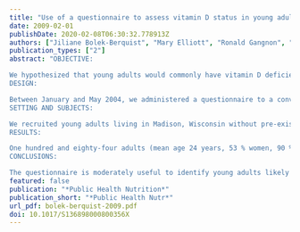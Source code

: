 ```yaml
---
title: "Use of a questionnaire to assess vitamin D status in young adults"
date: 2009-02-01
publishDate: 2020-02-08T06:30:32.778913Z
authors: ["Jiliane Bolek-Berquist", "Mary Elliott", "Ronald Gangnon", "Dessa Gemar", "Jean Engelke", "Susan Lawrence", "Karen Hansen"]
publication_types: ["2"]
abstract: "OBJECTIVE:

We hypothesized that young adults would commonly have vitamin D deficiency and that a questionnaire could help identify subjects with the condition.
DESIGN:

Between January and May 2004, we administered a questionnaire to a convenience sample of young adults. We measured each participant's serum level of 25-hydroxyvitamin D (25(OH)D) using a chemiluminescent assay and defined deficiency as serum 25(OH)D < 16 ng/ml.
SETTING AND SUBJECTS:

We recruited young adults living in Madison, Wisconsin without pre-existing conditions affecting vitamin D and/or Ca metabolism.
RESULTS:

One hundred and eighty-four adults (mean age 24 years, 53 % women, 90 % Caucasian) participated in the study. Nearly three in four adults (71 %) had 25(OH)D level <30 ng/ml and 26 % were vitamin D-deficient. In multivariate analysis, persons reporting a suntan (OR = 0.24, 95 % CI 0.09, 0.63, P = 0.004), tanning booth use (OR = 0.09, 95 % CI 0.02, 0.43, P = 0.002) and daily ingestion of two or more servings of milk (OR = 0.21, 95 % CI 0.09, 0.48, P < 0.001) were less likely to be deficient. These three questions provided a sensitivity and specificity of 79 % and 78 %, respectively, for the presence of deficiency.
CONCLUSIONS:

The questionnaire is moderately useful to identify young adults likely to be vitamin D-deficient. Additional revisions of the questionnaire may improve its ability to predict vitamin D deficiency."
featured: false
publication: "*Public Health Nutrition*"
publication_short: "*Public Health Nutr*"
url_pdf: bolek-berquist-2009.pdf
doi: 10.1017/S136898000800356X
---
```


